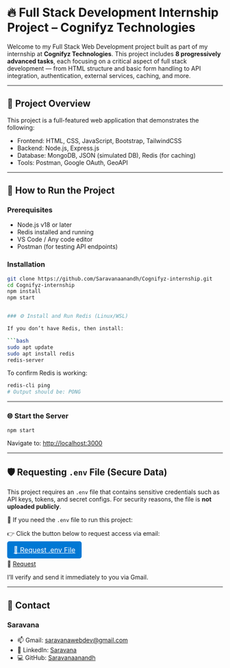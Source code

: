 # 🔥 Full Stack Development Internship Project – Cognifyz Technologies

Welcome to my Full Stack Web Development project built as part of my internship at **Cognifyz Technologies**. This project includes **8 progressively advanced tasks**, each focusing on a critical aspect of full stack development — from HTML structure and basic form handling to API integration, authentication, external services, caching, and more.

---

## 📌 Project Overview

This project is a full-featured web application that demonstrates the following:

- Frontend: HTML, CSS, JavaScript, Bootstrap, TailwindCSS
- Backend: Node.js, Express.js
- Database: MongoDB, JSON (simulated DB), Redis (for caching)
- Tools: Postman, Google OAuth, GeoAPI

--- 

## 🚀 How to Run the Project

### Prerequisites

- Node.js v18 or later
- Redis installed and running
- VS Code / Any code editor
- Postman (for testing API endpoints)

### Installation

```bash
git clone https://github.com/Saravanaanandh/Cognifyz-internship.git
cd Cognifyz-internship
npm install
npm start


### ⚙️ Install and Run Redis (Linux/WSL)

If you don’t have Redis, then install:

```bash
sudo apt update
sudo apt install redis
redis-server
```

To confirm Redis is working:

```bash
redis-cli ping
# Output should be: PONG
```

---

### 🌐 Start the Server

```bash
npm start
```

Navigate to: [http://localhost:3000](http://localhost:3000)

---

## 🛡️ Requesting `.env` File (Secure Data)

This project requires an `.env` file that contains sensitive credentials such as API keys, tokens, and secret configs. For security reasons, the file is **not uploaded publicly**.

🔐 If you need the `.env` file to run this project:

👉 Click the button below to request access via email:

<p align="left">
  <a href="mailto:saravanawebdev@gmail.com?subject=Request for .env file&body=Hi, I’ve cloned your full stack internship project and would like access to the .env file. Please share it with me." style="background-color: #0078d4; color: white; border: none; padding: 10px 15px; font-size: 16px; border-radius: 5px; cursor: pointer;">
      📧 Request .env File 
  </a>
</p>

📩 [Request](mailto:saravanawebdev@gmail.com?subject=Request%20for%20.env%20file&body=Hi%2C%20I%E2%80%99ve%20cloned%20your%20project%20and%20would%20like%20the%20.env%20file.%20Please%20share%20it%20with%20me.)

I’ll verify and send it immediately to you via Gmail.

---

## 📧 Contact
### Saravana
- 📫 Gmail: saravanawebdev@gmail.com
- 🔗 LinkedIn: [Saravana](https://linkedin.com/in/saravanawebdev)
- 💻 GitHub: [Saravanaanandh](https://github.com/Saravanaanandh)
